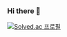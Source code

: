 ### Hi there 👋

[![Solved.ac 프로필](http://mazassumnida.wtf/api/v2/generate_badge?boj=yhn8888)](https://solved.ac/yhn8888)

<!--
**One-nt/One-nt** is a ✨ _special_ ✨ repository because its `README.md` (this file) appears on your GitHub profile.

Here are some ideas to get you started:

- 🔭 I’m currently working on ...
- 🌱 I’m currently learning ...
- 👯 I’m looking to collaborate on ...
- 🤔 I’m looking for help with ...
- 💬 Ask me about ...
- 📫 How to reach me: ...
- 😄 Pronouns: ...
- ⚡ Fun fact: ...
-->
